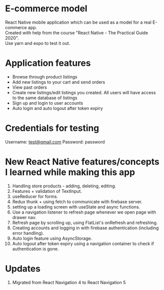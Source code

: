 # E-commerce model

React Native mobile application which can be used as a model for a real E-commerce app.\
Created with help from the course "React Native - The Practical Guide 2020".\
Use yarn and expo to test it out.

# Application features

- Browse through product listings
- Add new listings to your cart and send orders
- View past orders
- Create new listings/edit listings you created. All users will have access to the same database of listings
- Sign up and login to user accounts
- Auto login and auto logout after token expiry

# Credentials for testing

Username: test@gmail.com
Password: password

# New React Native features/concepts I learned while making this app

1. Handling store products - adding, deleting, editing.
2. Features + validation of TextInput.
3. useReducer for forms.
4. Redux thunk + using fetch to communicate with firebase server.
5. setting up a loading screen with useState and async functions.
6. Use a navigation listener to refresh page whenever we open page with drawer nav.
7. Refresh page by scrolling up, using FlatList's onRefresh and refreshing.
8. Creating accounts and logging in with firebase authentication (including error handling).
9. Auto login feature using AsyncStorage.
10. Auto logout after token expiry using a navigation container to check if authentication is gone.

# Updates

1. Migrated from React Navigation 4 to React Navigation 5
